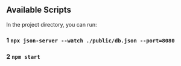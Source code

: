 ## Available Scripts

In the project directory, you can run:

### 1 `npx json-server --watch ./public/db.json --port=8080`

### 2 `npm start`
